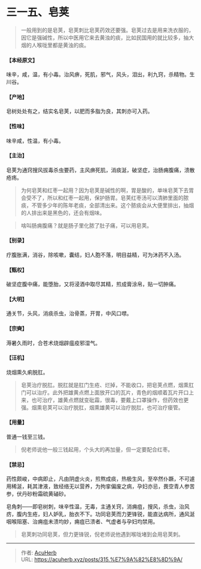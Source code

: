 # 三一五、皂荚


> 一般用到的是皂荚，皂荚刺比皂荚药效还要强。皂荚过去是用来洗衣服的，因它是强碱性，所以中医用它来去黄浊的痰，比如民国用的就比较多，抽大烟的人喉咙里都是黄浊的痰。

#### 【本经原文】
味辛，咸，温，有小毒。治风痹，死肌，邪气，风头，泪出，利九窍，杀精物。生川谷。
#### 【产地】
皂树处处有之，结实名皂荚，以肥而多脂为良，其刺亦可入药。
#### 【性味】
味辛咸，性温，有小毒。
#### 【主治】
皂荚为通窍搜风拔毒杀虫要药，主风痹死肌，消痰涎，破坚症，治肠痈腹痛，溃散疮疡。

> 为何皂荚和红枣一起用？因为皂荚是碱性的啊，胃是酸的，单味皂荚下去胃会受不了，所以和红枣一起用，保护肠胃。皂荚红枣汤可以清肺里面的脓痰，不管多少年的陈年老痰，全部清出来。这个脓痰会从大便里排出，抽烟的人排出来是黑色的，还会有烟味。

> 啥叫肠痈腹痛？就是肠子里化脓了肚子痛，可以用皂荚。

#### 【别录】
疗腹胀满，消谷，除咳嗽，囊结，妇人胞不落，明目益精，可为沐药不入汤。
#### 【甄权】
破坚症腹中痛，能堕胎，又将浸酒中取尽其精，煎成膏涂帛，贴一切肿痛。
#### 【大明】
通关节，头风，消痰杀虫，治骨蒸，开胃，中风口噤。
#### 【宗奭】
溽暑久雨时，合苍术烧烟辟瘟疫邪湿气。
#### 【汪机】
烧烟熏久痢脱肛。

> 皂荚治疗脱肛。脱肛就是肛门生疮、烂掉，不能收口，把皂荚点燃，烟熏肛门可以治疗。此外把雄黄点燃上面放开口的瓦片，青色的烟顺着瓦片开口上来，也可治疗，雄黄点燃就变砒霜，很毒，要戴上口罩操作，但药效也更强。烟熏皂荚可以治疗脱肛，烟熏雄黄可以治疗脱肛，也可治疗瘘管。

#### 【用量】
普通一钱至三钱。

> 倪老师说他一般三钱起用，个头大的再加量，但一定要配合红枣。

#### 【禁忌】
药性颇峻，中病即止，凡由阴虚火炎，煎熬成痰，热极生风，至卒然仆蹶，不可遽用稀涎，耗其津液，致经络无以营养，为拘挛偏废之病，孕妇亦忌，畏空青人参苦参，伏丹砂粉霜硫黄磠砂。

皂角刺——即皂树刺，味辛性温，无毒，主通关窍，消痈疽，搜风，杀虫，治风疠，腹内生疮，妇人妒乳，胎衣不下。功同皂荚而力更锋锐，能直达病所，通风涎咽喉阻塞、治痈疽未溃均妙，痈疽已溃者、气虚者与孕妇均禁用。

> 皂荚刺功同皂荚，但力更锋锐，倪老师说他遇到喉咙堵到会用皂荚刺。

---

> 作者: [AcuHerb](https://acuherb.xyz)  
> URL: https://acuherb.xyz/posts/315.%E7%9A%82%E8%8D%9A/  

